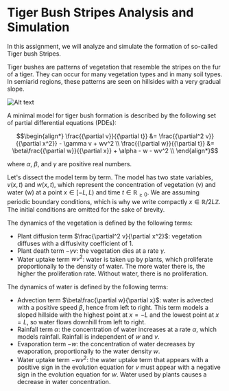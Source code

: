 
# Tiger Bush Stripes Analysis and Simulation

In this assignment, we will analyze and simulate the formation of so-called Tiger bush Stripes.

Tiger bushes are patterns of vegetation that resemble the stripes on the fur of a tiger. They can occur for many vegetation types and in many soil types. In semiarid regions, these patterns are seen on hillsides with a very gradual slope. 


![Alt text](figures/Q6_fig1.jpg?raw=true "Title")



A minimal model for tiger bush formation is described by the following set of partial differential equations (PDEs):

```math
\begin{align*}
\frac{{\partial v}}{{\partial t}} &= \frac{{\partial^2 v}}{{\partial x^2}} - \gamma v + wv^2 \\
\frac{{\partial w}}{{\partial t}} &= \beta\frac{{\partial w}}{{\partial x}} + \alpha - w - wv^2 \\
\end{align*}
```

where $\alpha$, $\beta$, and $\gamma$ are positive real numbers.

Let's dissect the model term by term. The model has two state variables, $v(x, t)$ and $w(x, t)$, which represent the concentration of vegetation (v) and water (w) at a point $x \in [-L, L)$ and time $t \in \mathbb{R}_{\geq 0}$. We are assuming periodic boundary conditions, which is why we write compactly $x \in \mathbb{R}/2L\mathbb{Z}$. The initial conditions are omitted for the sake of brevity.

The dynamics of the vegetation is defined by the following terms:

- Plant diffusion term $\frac{\partial^2 v}{\partial x^2}$: vegetation diffuses with a diffusivity coefficient of 1.
- Plant death term $-\gamma v$: the vegetation dies at a rate $\gamma$.
- Water uptake term $wv^2$: water is taken up by plants, which proliferate proportionally to the density of water. The more water there is, the higher the proliferation rate. Without water, there is no proliferation.

The dynamics of water is defined by the following terms:

- Advection term $\beta\frac{\partial w}{\partial x}$: water is advected with a positive speed $\beta$, hence from left to right. This term models a sloped hillside with the highest point at $x = -L$ and the lowest point at $x = L$, so water flows downhill from left to right.
- Rainfall term $\alpha$: the concentration of water increases at a rate $\alpha$, which models rainfall. Rainfall is independent of $w$ and $v$.
- Evaporation term $-w$: the concentration of water decreases by evaporation, proportionally to the water density $w$.
- Water uptake term $-wv^2$: the water uptake term that appears with a positive sign in the evolution equation for $v$ must appear with a negative sign in the evolution equation for $w$. Water used by plants causes a decrease in water concentration.

